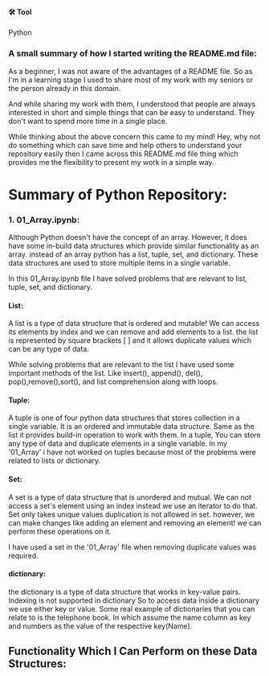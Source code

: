 #### 🛠 Tool
Python


### A small summary of  how I started writing the README.md file:

As a beginner, I was not aware of the advantages of a README file. So as I'm in a learning stage I used to share most of my work with my seniors or the person already in this domain.

And while sharing my work with them, I understood that people are always interested in short and simple things that can be easy to understand. They don't want to spend more time in a single place.

While thinking about the above concern this came to my mind! Hey, why not do something which can save time and help others to understand your repository easily then I came across this README.md file thing which provides me the flexibility to present my work in a simple way.



# Summary of Python Repository:

### 1. 01_Array.ipynb:
       
Although Python doesn't have the concept of an array. However, it does have some in-build data structures which provide similar functionality as an array.
instead of an array python has a list, tuple, set, and dictionary. These data structures are used to store multiple items in a single variable.

In this 01_Array.ipynb file I have solved problems that are relevant to list, tuple, set, and dictionary. 

#### List: 
A list is a type of data structure that is ordered and mutable! We can access its elements by index and we can remove and add elements to a list. the list is represented by square brackets [ ] and it allows duplicate values which can be any type of data.

While solving problems that are relevant to the list I have used some important methods of the list. Like insert(), append(), del(), pop(),remove(),sort(), and list comprehension along with loops.

#### Tuple:
A tuple is one of four python data structures that stores collection in a single variable. It is an ordered and immutable data structure. Same as the list it provides build-in operation to work with them. In a tuple, You can store any type of data and duplicate elements in a single variable. In my '01_Array' i have not worked on tuples because most of the problems were related to lists or dictionary.

#### Set:
A set is a type of data structure that is unordered and mutual. We can not access a set's element using an index instead we use an iterator to do that. Set only takes unique values duplication is not allowed in set. however, we can make changes like adding an element and removing an element! we can perform these operations on it.

I have used a set in the '01_Array' file when removing duplicate values was required.

#### dictionary:

the dictionary is a type of data structure that works in key-value pairs. Indexing is not supported in dictionary So to access data inside a dictionary we use either key or value. Some real example of dictionaries that you can relate to is the telephone book. In which assume the name column as key and numbers as the value of the respective key(Name).

## Functionality Which I Can Perform on these Data Structures:
